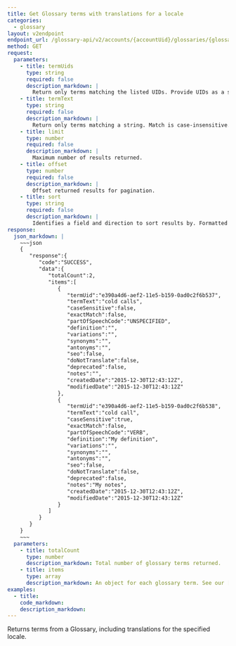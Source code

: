 ```yaml
---
title: Get Glossary terms with translations for a locale
categories:
  - glossary
layout: v2endpoint
endpoint_url: /glossary-api/v2/accounts/{accountUid}/glossaries/{glossaryUid}/locales/{localeId}/terms
method: GET
request:
  parameters:
    - title: termUids
      type: string
      required: false
      description_markdown: |
        Return only terms matching the listed UIDs. Provide UIDs as a single comma-separated string.
    - title: termText
      type: string
      required: false
      description_markdown: |
        Return only terms matching a string. Match is case-insensitive.
    - title: limit
      type: number
      required: false
      description_markdown: |
        Maximum number of results returned.
    - title: offset
      type: number
      required: false
      description_markdown: |
        Offset returned results for pagination.
    - title: sort
      type: string
      required: false
      description_markdown: |
        Identifies a field and direction to sort results by. Formatted as the field and direction separated by a comma, e.g. `sort=termText,asc`. See the response object for accepted field values.
response:
  json_markdown: |
    ~~~json
    {
       "response":{
          "code":"SUCCESS",
          "data":{
             "totalCount":2,
             "items":[
                {
                   "termUid":"e390a4d6-aef2-11e5-b159-0ad0c2f6b537",
                   "termText":"cold calls",
                   "caseSensitive":false,
                   "exactMatch":false,
                   "partOfSpeechCode":"UNSPECIFIED",
                   "definition":"",
                   "variations":"",
                   "synonyms":"",
                   "antonyms":"",
                   "seo":false,
                   "doNotTranslate":false,
                   "deprecated":false,
                   "notes":"",
                   "createdDate":"2015-12-30T12:43:12Z",
                   "modifiedDate":"2015-12-30T12:43:12Z"
                },
                {
                   "termUid":"e390a4d6-aef2-11e5-b159-0ad0c2f6b538",
                   "termText":"cold call",
                   "caseSensitive":true,
                   "exactMatch":false,
                   "partOfSpeechCode":"VERB",
                   "definition":"My definition",
                   "variations":"",
                   "synonyms":"",
                   "antonyms":"",
                   "seo":false,
                   "doNotTranslate":false,
                   "deprecated":false,
                   "notes":"My notes",
                   "createdDate":"2015-12-30T12:43:12Z",
                   "modifiedDate":"2015-12-30T12:43:12Z"
                }
             ]
          }
       }
    }
    ~~~
  parameters:
    - title: totalCount
      type: number
      description_markdown: Total number of glossary terms returned.
    - title: items
      type: array
      description_markdown: An object for each glossary term. See our [Glossary documentation](/support/articles/manage-glossaries/#term-details) for details on the fields.
examples:
  - title:
    code_markdown:
    description_markdown:
---
```


Returns terms from a Glossary, including translations for the specified locale.